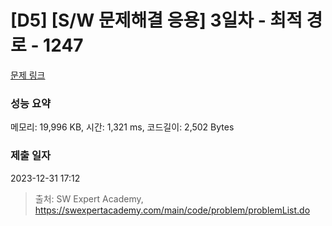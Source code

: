 # [D5] [S/W 문제해결 응용] 3일차 - 최적 경로 - 1247 

[문제 링크](https://swexpertacademy.com/main/code/problem/problemDetail.do?contestProbId=AV15OZ4qAPICFAYD) 

### 성능 요약

메모리: 19,996 KB, 시간: 1,321 ms, 코드길이: 2,502 Bytes

### 제출 일자

2023-12-31 17:12



> 출처: SW Expert Academy, https://swexpertacademy.com/main/code/problem/problemList.do